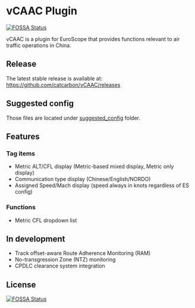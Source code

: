 # vCAAC Plugin
[![FOSSA Status](https://app.fossa.com/api/projects/git%2Bgithub.com%2Fcatcarbon%2FvCAAC.svg?type=shield)](https://app.fossa.com/projects/git%2Bgithub.com%2Fcatcarbon%2FvCAAC?ref=badge_shield)

vCAAC is a plugin for EuroScope that provides functions relevant to air traffic operations in China.

## Release
The latest stable release is available at: <https://github.com/catcarbon/vCAAC/releases>

## Suggested config
Those files are located under [suggested_config](suggested_config/README.md) folder.

## Features

### Tag items
* Metric ALT/CFL display (Metric-based mixed display, Metric only display)
* Communication type display (Chinese/English/NORDO)
* Assigned Speed/Mach display (speed always in knots regardless of ES config)

### Functions
* Metric CFL dropdown list

## In development
* Track offset-aware Route Adherence Monitoring (RAM)
* No-transgression Zone (NTZ) monitoring
* CPDLC clearance system integration

## License
[![FOSSA Status](https://app.fossa.com/api/projects/git%2Bgithub.com%2Fcatcarbon%2FvCAAC.svg?type=large)](https://app.fossa.com/projects/git%2Bgithub.com%2Fcatcarbon%2FvCAAC?ref=badge_large)